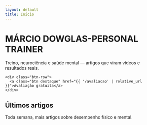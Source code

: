 ```yaml
---
layout: default
title: Início
---
```


<div class="hero" 
  style="background-image: url('{{ "/assets/hero.jpg" | relative_url }}?v={{ site.time | date: "%s" }}'); 
         background-size: cover; 
         background-position: center; 
         background-repeat: no-repeat;">
    <h1>MÁRCIO DOWGLAS-PERSONAL TRAINER</h1>
    <p>Treino, neurociência e saúde mental — artigos que viram vídeos e resultados reais.</p>

    <div class="btn-row">
      <a class="btn destaque" href="{{ '/avaliacao' | relative_url }}">Avaliação gratuita</a>
    </div>
  </div>
</div>

<section class="ultimos">
  <h2>Últimos artigos</h2>
  <p>Toda semana, mais artigos sobre desempenho físico e mental.</p>
</section>
